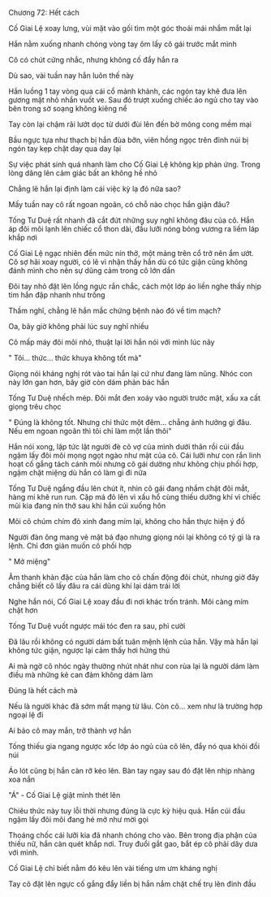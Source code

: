 




Chương 72: Hết cách

Cố Giai Lệ xoay lưng, vùi mặt vào gối tìm một góc thoải mái nhắm mắt lại

Hắn nằm xuống nhanh chóng vòng tay ôm lấy cô gái trước mắt mình

Cô có chút cứng nhắc, nhưng không cố đẩy hắn ra

Dù sao, vài tuần nay hắn luôn thế này

Hắn luồng 1 tay vòng qua cái cổ mảnh khảnh, các ngón tay khẽ đưa lên gương mặt nhỏ nhắn vuốt ve. Sau đó trượt xuống chiếc áo ngủ cho tay vào bên trong sờ soạng không kiêng nể

Tay còn lại chậm rãi lướt dọc từ dưới đùi lên đến bờ mông cong mềm mại

Bầu ngực tựa như thạch bị hắn đùa bỡn, viên hồng ngọc trên đỉnh núi bị ngón tay kẹp chặt day qua day lại

Sự việc phát sinh quá nhanh làm cho Cố Giai Lệ không kịp phản ứng. Trong lòng dâng lên cảm giác bất an không hề nhỏ

Chẳng lẽ hắn lại định làm cái việc kỳ lạ đó nữa sao?

Mấy tuần nay cô rất ngoan ngoãn, có chỗ nào chọc hắn giận đâu?

Tống Tư Duệ rất nhanh đã cắt đứt những suy nghĩ không đâu của cô. Hắn áp đôi môi lạnh lên chiếc cổ thon dài, đầu lưỡi nóng bỏng vương ra liếm láp khắp nơi

Cố Giai Lệ ngạc nhiên đến mức nín thở, một mảng trên cổ trở nên ẩm ướt. Cô sợ hãi xoay người, có lẽ vì nhận thấy hắn dù có tức giận cũng không đánh mình cho nên sự dũng cảm trong cô lớn dần

Đôi tay nhỏ đặt lên lồng ngực rắn chắc, cách một lớp áo liền nghe thấy nhịp tim hắn đập nhanh như trống

Thầm nghĩ, chẳng lẽ hắn mắc chứng bệnh nào đó về tim mạch?

Oa, bây giờ không phải lúc suy nghĩ nhiều

Cô mấp máy đôi môi nhỏ, thuật lại lời hắn nói với mình lúc nãy

" Tôi... thức... thức khuya không tốt mà"

Giọng nói kháng nghị rót vào tai hắn lại cứ như đang làm nũng. Nhóc con này lớn gan hơn, bây giờ còn dám phản bác hắn

Tống Tư Duệ nhếch mép. Đôi mắt đen xoáy vào người trước mặt, xấu xa cất giọng trêu chọc

" Đúng là không tốt. Nhưng chỉ thức một đêm... chẳng ảnh hưởng gì đâu. Nếu em ngoan ngoãn thì tôi chỉ làm một lần thôi"

Hắn nói xong, lập tức lật người đè cô vợ của mình dưới thân rồi cúi đầu ngậm lấy đôi môi mọng ngọt ngào như mật của cô. Cái lưỡi như con rắn linh hoạt cố gắng tách cánh môi nhưng cô gái dường như không chịu phối hợp, ngậm chặt miệng dù hắn có làm gì đi nữa

Tống Tư Duệ ngẩng đầu lên chút ít, nhìn cô gái đang nhắm chặt đôi mắt, hàng mi khẽ run run. Cặp má đỏ lên vì xấu hổ cùng thiếu dưỡng khí vì chiếc mũi kia đang nín thở sau khi hắn cúi xuống hôn

Môi cô chúm chím đỏ xinh đang mím lại, không cho hắn thực hiện ý đồ

Người đàn ông mang vẻ mặt bá đạo nhưng giọng nói lại không có tý gì là ra lệnh. Chỉ đơn giản muốn cô phối hợp

" Mở miệng"

Âm thanh khàn đặc của hắn làm cho cô chấn động đôi chút, nhưng giờ đây chẳng biết cô lấy đâu ra cái dũng khí lại dám trái lời

Nghe hắn nói, Cố Giai Lệ xoay đầu đi nơi khác trốn tránh. Môi càng mím chặt hơn

Tống Tư Duệ vuốt ngược mái tóc đen ra sau, phì cười

Đã lâu rồi không có người dám bất tuân mệnh lệnh của hắn. Vậy mà hắn lại không tức giận, ngược lại cảm thấy hơi hứng thú

Ai mà ngờ cô nhóc ngày thường nhút nhát như con rùa lại là người dám làm điều mà những kẻ can đảm không dám làm

Đúng là hết cách mà

Nếu là người khác đã sớm mất mạng từ lâu. Còn cô... xem như là trường hợp ngoại lệ đi

Ai bảo cô may mắn, trở thành vợ hắn



Tống thiếu gia ngang ngược xốc lớp áo ngủ của cô lên, đẩy nó qua khỏi đồi núi

Áo lót cũng bị hắn càn rỡ kéo lên. Bàn tay ngay sau đó đặt lên nhịp nhàng xoa nắn

"Á" - Cố Giai Lệ giật mình thét lên

Chiêu thức này tuy lỗi thời nhưng đúng là cực kỳ hiệu quả. Hắn cúi đầu ngậm lấy đôi môi đang hé mở như mời gọi

Thoáng chốc cái lưỡi kia đã nhanh chóng cho vào. Bên trong địa phận của thiếu nữ, hắn càn quét khắp nơi. Truy đuổi gắt gao, bắt ép cô phải dây dưa với mình. 

Cố Giai Lệ chỉ biết nằm đó kêu lên vài tiếng ưm ưm kháng nghị

Tay cô đặt lên ngực cố gắng đẩy liền bị hắn nắm chặt chế trụ lên đỉnh đầu




